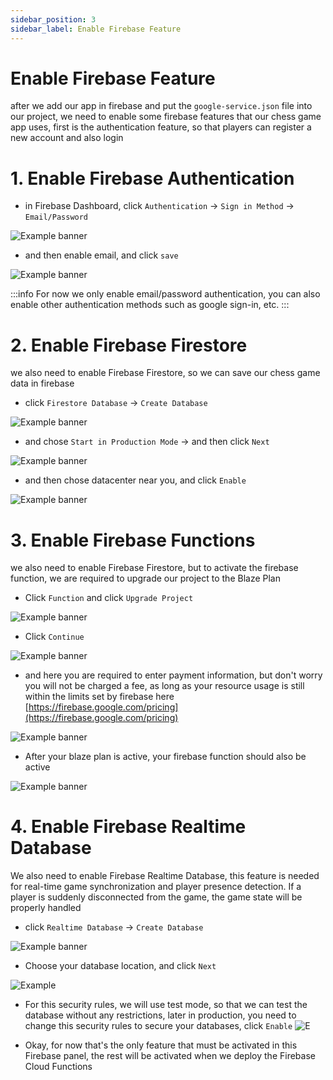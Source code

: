 ```yaml
---
sidebar_position: 3
sidebar_label: Enable Firebase Feature
---
```


# Enable Firebase Feature

after we add our app in firebase and put the `google-service.json` file into our project, we need to enable some firebase features that our chess game app uses, first is the authentication feature, so that players can register a new account and also login

# 1. Enable Firebase Authentication

- in Firebase Dashboard, click `Authentication` -> `Sign in Method` -> `Email/Password`

![Example banner](./assets/enable_email.PNG)

- and then enable email, and click `save`

![Example banner](./assets/enable_email2.PNG)

:::info
For now we only enable email/password authentication, you can also enable other authentication methods such as google sign-in, etc.
:::

# 2. Enable Firebase Firestore

we also need to enable Firebase Firestore, so we can save our chess game data in firebase

- click `Firestore Database` -> `Create Database`

![Example banner](./assets/enable_firestore.PNG)

- and chose `Start in Production Mode` -> and then click `Next`

![Example banner](./assets/enable_firestore2.PNG)

- and then chose datacenter near you, and click `Enable`

![Example banner](./assets/enable_firestore3.PNG)

# 3. Enable Firebase Functions

we also need to enable Firebase Firestore, but to activate the firebase function, we are required to upgrade our project to the Blaze Plan

- Click `Function` and click `Upgrade Project`

![Example banner](./assets/enable_functions.PNG)

- Click `Continue`

![Example banner](./assets/enable_functions2.PNG)

- and here you are required to enter payment information, but don't worry you will not be charged a fee, as long as your resource usage is still within the limits set by firebase here [https://firebase.google.com/pricing](https://firebase.google.com/pricing)

![Example banner](./assets/enable_function3.PNG)

- After your blaze plan is active, your firebase function should also be active

![Example banner](./assets/enable_functions4.PNG)

# 4. Enable Firebase Realtime Database

We also need to enable Firebase Realtime Database, this feature is needed for real-time game synchronization and player presence detection. If a player is suddenly disconnected from the game, the game state will be properly handled

- click `Realtime Database` -> `Create Database`

![Example banner](./assets/Screenshot%202025-01-05%20111924.png)

- Choose your database location, and click `Next`
  
![Example](./assets/Screenshot%202025-01-05%20111936.png)

- For this security rules, we will use test mode, so that we can test the database without any restrictions,
  later in production, you need to change this security rules to secure your databases, click `Enable`
![E](./assets/Screenshot%202025-01-05%20111943.png)

- Okay, for now that's the only feature that must be activated in this Firebase panel, the rest will be activated when we deploy the Firebase Cloud Functions

